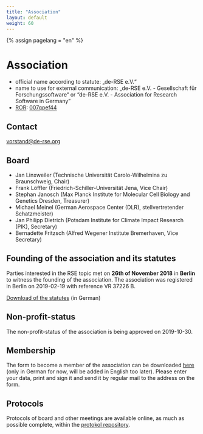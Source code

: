 ```yaml
---
title: "Association"
layout: default
weight: 60
---
```

<!-- Set variable "lang" to reflect page language -->
{% assign pagelang = "en" %}

# Association

- official name according to statute: „de-RSE e.V.“
- name to use for external communication: „de-RSE e.V. - Gesellschaft für Forschungssoftware“ or “de-RSE e.V. - Association for Research Software in Germany”
- [ROR](https://ror.org/): [007qpef44](https://ror.org/007qpef44)

## Contact

vorstand@de-rse.org

## Board

* Jan Linxweiler (Technische Universität Carolo-Wilhelmina zu Braunschweig, Chair) 
* Frank Löffler (Friedrich-Schiller-Universität Jena, Vice Chair)
* Stephan Janosch (Max Planck Institute for Molecular Cell Biology and Genetics Dresden, Treasurer)
* Michael Meinel (German Aerospace Center (DLR), stellvertretender Schatzmeister)
* Jan Philipp Dietrich (Potsdam Institute for Climate Impact Research (PIK), Secretary)
* Bernadette Fritzsch (Alfred Wegener Institute Bremerhaven, Vice Secretary)

## Founding of the association and its statutes

Parties interested in the RSE topic met on **26th of November 2018** in **Berlin** to witness
the founding of the association. The association was registered in Berlin on 2019-02-19 with reference VR 37226 B.

[Download of the statutes](https://github.com/DE-RSE/satzung/raw/master/de-RSE-e.V._Satzung_2019-01-07.pdf) (in German)

## Non-profit-status

The non-profit-status of the association is being approved on 2019-10-30.

## Membership

The form to become a member of the association can be downloaded <a href="{{ '/assets/pdf/association/de-RSE_Beitrittserklärung.pdf' | prepend: site.baseurl }}">here</a> (only in German for now, will be added in English too later). Please enter your data, print and sign it and send it by regular mail to the address on the form.

## Protocols

Protocols of board and other meetings are available online, as much as possible complete, within the [protokol repository](https://github.com/DE-RSE/protokolle).
